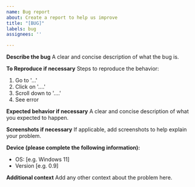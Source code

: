 ```yaml
---
name: Bug report
about: Create a report to help us improve
title: "[BUG]"
labels: bug
assignees: ''

---
```


**Describe the bug**
A clear and concise description of what the bug is.

**To Reproduce if necessary**
Steps to reproduce the behavior:
1. Go to '...'
2. Click on '....'
3. Scroll down to '....'
4. See error

**Expected behavior if necessary**
A clear and concise description of what you expected to happen.

**Screenshots if necessary**
If applicable, add screenshots to help explain your problem.

**Device (please complete the following information):**
 - OS: [e.g. Windows 11]
 - Version [e.g. 0.9]

**Additional context**
Add any other context about the problem here.
